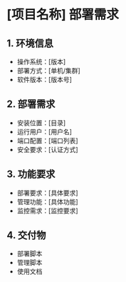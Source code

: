 # [项目名称] 部署需求

## 1. 环境信息
- 操作系统：[版本]
- 部署方式：[单机/集群]
- 软件版本：[版本号]

## 2. 部署需求
- 安装位置：[目录]
- 运行用户：[用户名]
- 端口配置：[端口列表]
- 安全要求：[认证方式]

## 3. 功能要求
- 部署要求：[具体要求]
- 管理功能：[具体功能]
- 监控需求：[监控要求]

## 4. 交付物
- 部署脚本
- 管理脚本
- 使用文档
